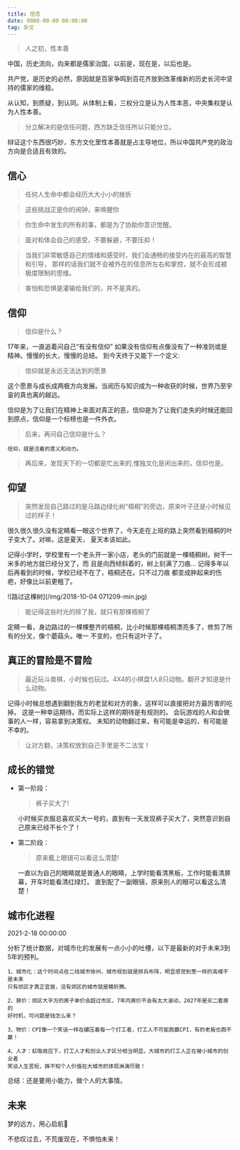 ```yaml
---
title: 信念
date: 0000-00-00 00:00:00
tag: 杂文
---
```


>人之初，性本善

中国，历史流向，向来都是儒家治国，以前是，现在是，以后也是。

共产党，是历史的必然，原因就是百家争鸣到百花齐放到改革维新的历史长河中坚持的儒家的维稳。

从认知，到质疑，到认同。从体制上看，三权分立是认为人性本恶，中央集权是认为人性本善。

>分立解决的是信任问题，西方缺乏信任所以只能分立。

辩证这个东西很巧妙，东方文化里性本善就是占主导地位，所以中国共产党的政治方向是合适且有效的。

信心
---

>任何人生命中都会经历大大小小的挫折

>这些挑战正是你的闹钟，来唤醒你

>你生命中发生的所有的事，都是为了协助你意识觉醒。

>面对和体会自己的感受，不要躲避，不要压抑！

>当我们非常敏感自己的情绪和感受时，我们会通畅的接受内在的最高的智慧和引导，
那样的话我们就不会被外在的信息所左右和掌控，就不会形成被极度限制的思维。

>害怕和恐惧是灌输给我们的，并不是真的。


信仰
---

>信仰是什么？

17年来，一直追着问自己“有没有信仰” 如果没有信仰有点像没有了一种准则或是精神。慢慢的长大，慢慢的总结。
到今天终于又能下一个定义: 

>信仰就是永远无法达到的愿景

这个愿景与成长成两极方向发展。当阅历与知识成为一种收获的时候，世界乃至宇宙的真也离的越远。

信仰是为了让我们在精神上来面对真正的恶，信仰是为了让我们走失的时候还能回到原点，信仰是一个标榜也是一件外衣。

>后来，再问自己信仰是什么？

    信仰，就是活着的意义和动力。
    
>再后来，发现天下的一切都是忙出来的,惟独文化是闲出来的，信仰也是。

仰望
---

>突然发现自己路过的是马路边绿化树“梧桐”的旁边，原来叶子还是小时候见过的样子！

很久很久很久没有定睛看一眼这个世界了，今天走在上班的路上突然看到梧桐的叶子变大了。对嘛，这是夏天，
夏天本该如此。

记得小学时，学校里有一个老头开一家小店，老头的门前就是一棵梧桐树。树干一米多的地方就已经分叉了，而
且是向西倾斜着的，树上刻满了刀痕... 记得多年以后再看到的时候，学校已经不在了，梧桐还在。只不过刀痕
都变成肿起来的伤疤，好像比以前更粗了。

![路过这棵树](/img/2018-10-04 071209-min.jpg)

>能记得这些时光的除了我，就只有那棵梧桐了

定睛一看，身边路过的一棵棵整齐的梧桐，比小时候那棵梧桐漂亮多了，修剪了所有的分叉，像个蘑菇头。唯一
不变的，也只有这叶子了。

真正的冒险是不冒险
---

>最近玩斗兽棋，小时候也玩过。4X4的小棋盘1人8只动物。翻开才知道是什么动物。

记得小时候总想遇到翻到我方的老鼠和对方的象，这样可以直接把对方最厉害的吃掉。
这是一种幸运期待。而实际上这样的期待是有规则的。
会玩游戏的人和会做事的人一样，容易拿到决策权。
未知的动物翻过来，有可能是幸运的，有可能是不幸的。

>让对方翻，决策权放到自己手里是不二法宝！

成长的错觉
---

+ 第一阶段：

    >裤子买大了!

    小时候买衣服总喜欢买大一号的，直到有一天发现裤子买大了，突然意识到自己原来已经不长个了！

+ 第二阶段：

    >原来戴上眼镜可以看这么清楚!
    
    一直以为自己的眼睛就是普通人的眼睛，上学时能看清黑板，工作时能看清屏幕，开车时能看清红绿灯。
    直到配了一副眼镜，原来别人的眼可以看这么清楚！
   
城市化进程
---

2021-2-18 00:00:00

分析了统计数据，对城市化的发展有一点小小的吐槽，以下是最新的对于未来3到5年的预判。

    1、城市化：这个时间点在二线城市徐州，城市规划就是排兵布阵，明显感觉到葱一样的高楼不是未来
    只有郊区才真正宜居，没有郊区的城市就是瞎折腾。
    
    2、房价：郊区大平方的房子单价会超过市区，7年内房价不会有太大波动，2027年是买二套房的
    好时机，可问题是钱怎么来？
    
    3、物价：CPI像一个笑话一样在碾压着每一个打工者，打工人不可能跑赢CPI，有的老板也跑不赢！
    
    4、人才：虹吸效应下，打工人才和创业人才区分相当明显。大城市的打工人正在被小城市的创业者
    笑谈人生苦短，姝不知个人价值在大城市的体现淋漓尽致！

总结：还是要用小能力，做个人的大事情。

未来
---

梦的远方，用心启航🚤

不悲叹过去，不荒废现在，不惧怕未来！
